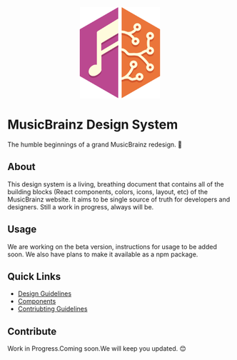 <p align="center">
  <a href="http://www.musicbrainz.org">
    <img width="180" src="MusicBrainz.svg">
  </a>
</p>

# MusicBrainz Design System

The humble beginnings of a grand MusicBrainz redesign. 🎨

## About

This design system is a living, breathing document that contains all of the building blocks (React components, colors, icons, layout, etc) of the MusicBrainz website. It aims to be single source of truth for developers and designers. Still a work in progress, always will be. 

## Usage

We are working on the beta version, instructions for usage to be added soon. We also have plans to make it available as a npm package.

## Quick Links
- [Design Guidelines](#)
- [Components](#)
- [Contriubting Guidelines](#)

## Contribute
Work in Progress.Coming soon.We will keep you updated. :blush:

